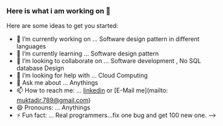 ### Here is what i am working on 👋

Here are some ideas to get you started:

- 🔭 I’m currently working on ... Software design pattern in different languages
- 🌱 I’m currently learning ... Software design pattern
- 👯 I’m looking to collaborate on ... Software development , No SQL database Design
- 🤔 I’m looking for help with ... Cloud Computing 
- 💬 Ask me about ... Anythings
- 📫 How to reach me: ... [linkedin](https://www.linkedin.com/in/abdul-muktadir-5b6102105/) or [E-Mail me](mailto: muktadir.789@gmail.com)
- 😄 Pronouns: ... Anythings
- ⚡ Fun fact: ...  Real programmers…fix one bug and get 100 new one.
-->
